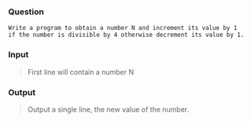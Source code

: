 ### Question
    Write a program to obtain a number N and increment its value by 1 
    if the number is divisible by 4 otherwise decrement its value by 1.

### Input
> First line will contain a number N

### Output
>Output a single line, the new value of the number.

